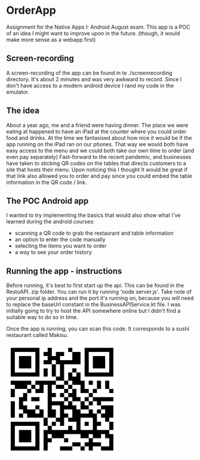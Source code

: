 # OrderApp
Assignment for the Native Apps I: Android August exam.
This app is a POC of an idea I might want to improve upon in the future. (though, it would make more sense as a webapp first)

## Screen-recording
A screen-recording of the app can be found in te ./screenrecording directory. It's about 2 minutes and was very awkward to record. Since I don't have access to a modern android device I rand my code in the emulator.

## The idea
About a year ago, me and a friend were having dinner. The place we were eating at happened to have an iPad at the counter where you could order food and drinks. At the time we fantasised about how nice it would be if the app running on the iPad ran on our phones. That way we would both have easy access to the menu and we could both take our own time to order (and even pay separately)
Fast-forward to the recent pandemic, and businesses have taken to sticking QR codes on the tables that directs customers to a site that hosts their menu. Upon noticing this I thought It would be great if that link also allowed you to order and pay since you could embed the table information in the QR code / link.

## The POC Android app
I wanted to try implementing the basics that would also show what I've learned during the android courses:
- scanning a QR code to grab the restaurant and table information
- an option to enter the code manually
- selecting the items you want to order
- a way to see your order history

## Running the app - instructions
Before running, it's best to first start up the api. This can be found in the RestoAPI. zip folder. You can run it by running 'node server.js'. Take note of your personal ip address and the port it's running on, because you will need to replace the baseUrl constant in the BusinessAPIService.kt file. I was initially going to try to host the API somewhere online but I didn't find a suitable way to do so in time.

Once the app is running, you can scan this code. It corresponds to a sushi restaurant called Makisu.

![Qr code](https://github.com/ArthurPauwels/OrderApp/blob/master/qrcode.png?raw=true)
